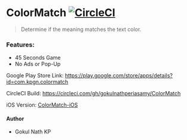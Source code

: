 # ColorMatch [![CircleCI](https://circleci.com/gh/gokulnathperiasamy/ColorMatch-Android/tree/master.svg?style=shield)](https://circleci.com/gh/gokulnathperiasamy/ColorMatch/tree/master)

> Determine if the meaning matches the text color.

### Features:

- 45 Seconds Game
- No Ads or Pop-Up

Google Play Store Link: https://play.google.com/store/apps/details?id=com.kpgn.colormatch

CircleCI Build: https://circleci.com/gh/gokulnathperiasamy/ColorMatch

iOS Version: [ColorMatch-iOS](https://github.com/gokulnathperiasamy/ColorMatch-iOS)

#### Author

- Gokul Nath KP
